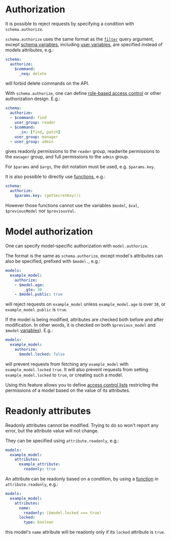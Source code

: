# Authorization

It is possible to reject requests by specifying a condition with
`schema.authorize`.

`schema.authorize` uses the same format as the [`filter`](filtering.md) query
argument, except [schema variables](functions.md#schema-functions-variables),
including [user variables](functions.md#user-variables), are specified instead
of models attributes, e.g.:

```yml
schema:
  authorize:
    $command:
      _neq: delete
```

will forbid delete commands on the API.

With `schema.authorize`, one can define
[role-based access control](https://en.wikipedia.org/wiki/Role-based_access_control) or other
authorization design. E.g.:

```yml
schema:
  authorize:
  - $command: find
    user_group: reader
  - $command:
      _in: [find, patch]
    user_group: manager
  - user_group: admin
```

gives readonly permissions to the `reader` group, readwrite permissions
to the `manager` group, and full permissions to the `admin` group.

For `$params` and `$args`, the dot notation must be used, e.g. `$params.key`.

It is also possible to directly use [functions](functions.md), e.g.:

```yml
schema:
  authorize:
    $params.key: (getSecretKey())
```

However those functions cannot use the variables `$model`, `$val`,
`$previousModel` nor `$previousVal`.

# Model authorization

One can specify model-specific authorization with `model.authorize`.

The format is the same as `schema.authorize`, except model's attributes can
also be specified, prefixed with `$model.`, e.g.:

```yml
models:
  example_model:
    authorize:
    - $model.age:
        _gte: 30
    - $model.public: true
```

will reject requests on `example_model` unless `example_model.age` is over `30`,
or `example_model.public` is `true`.

If the model is being modified, attributes are checked both before and after
modification. In other words, it is checked on both `$previous_model` and
`$model` [variables](functions.md#schema-functions-variables)). E.g.:

```yml
models:
  example_model:
    authorize:
      $model.locked: false
```

will prevent requests from fetching any `example_model` with
`example_model.locked` `true`. It will also prevent requests from setting
`example_model.locked` to `true`, or creating such a model.

Using this feature allows you to define
[access control lists](https://en.wikipedia.org/wiki/Access_control_list)
restricting the permissions of a model based on the value of its attributes.

# Readonly attributes

Readonly attributes cannot be modified.
Trying to do so won't report any error, but the attribute value will not change.

They can be specified using `attribute.readonly`, e.g.:

```yml
models:
  example_model:
    attributes:
      example_attribute:
        readonly: true
```

An attribute can be readonly based on a condition, by using a
[function](function.md) in `attribute.readonly`, e.g.:

```yml
models:
  example_model:
    attributes:
      name:
        readonly: ($model.locked === true)
      locked:
        type: boolean
```

this model's `name` attribute will be readonly only if its `locked` attribute is
`true`.
